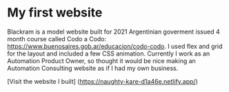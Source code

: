 # My first website

Blackram is a model website built for 2021 Argentinian goverment issued 4 month course called Codo a Codo: https://www.buenosaires.gob.ar/educacion/codo-codo. I used flex and grid for the layout and included a few CSS animation. Currently I work as an Automation Product Owner, so thought it would be nice making an Automation Consulting website as if I had my own business.

[Visit the website I built] (https://naughty-kare-d1a46e.netlify.app/)
